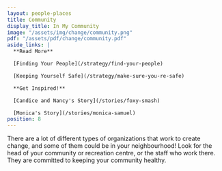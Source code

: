 ```yaml
---
layout: people-places
title: Community
display_title: In My Community
image: "/assets/img/change/community.png"
pdf: "/assets/pdf/change/community.pdf"
aside_links: |
  **Read More**

  [Finding Your People](/strategy/find-your-people)

  [Keeping Yourself Safe](/strategy/make-sure-you-re-safe)

  **Get Inspired!**

  [Candice and Nancy's Story](/stories/foxy-smash)

  [Monica's Story](/stories/monica-samuel)
position: 8
---
```

There are a lot of different types of organizations that work to create change, and some of them could be in your neighbourhood! Look for the head of your community or recreation centre, or the staff who work there. They are committed to keeping your community healthy.
